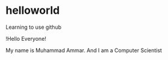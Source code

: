 # helloworld
Learning to use github

!Hello Everyone!

My name is Muhammad Ammar. And I am a Computer Scientist

